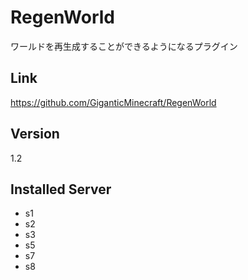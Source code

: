 # RegenWorld
ワールドを再生成することができるようになるプラグイン

## Link
https://github.com/GiganticMinecraft/RegenWorld

## Version
1.2

## Installed Server
- s1
- s2
- s3
- s5
- s7
- s8
